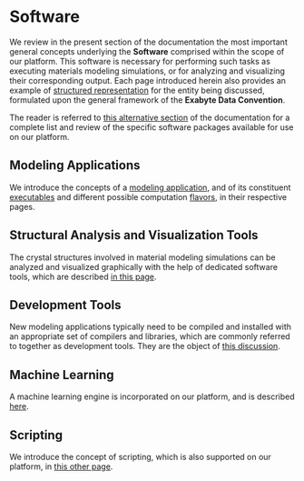 # Software

We review in the present section of the documentation the most important general concepts underlying the **Software** comprised within the scope of our platform. This software is necessary for performing such tasks as executing materials modeling simulations, or for analyzing and visualizing their corresponding output. Each page introduced herein also provides an example of [structured representation](../data-structured/overview.md) for the entity being discussed, formulated upon the general framework of the **Exabyte Data Convention**.

The reader is referred to [this alternative section](../software-directory/overview.md) of the documentation for a complete list and review of the specific software packages available for use on our platform.

## Modeling Applications

We introduce the concepts of a [modeling application](modeling/applications.md), and of its constituent [executables](modeling/executables.md) and different possible computation [flavors](modeling/flavors.md), in their respective pages.

## Structural Analysis and Visualization Tools

The crystal structures involved in material modeling simulations can be analyzed and visualized graphically with the help of dedicated software tools, which are described [in this page](analysis.md).

## Development Tools

New modeling applications typically need to be compiled and installed with an appropriate set of compilers and libraries, which are commonly referred to together as development tools. They are the object of [this discussion](development.md).

## Machine Learning

A machine learning engine is incorporated on our platform, and is described [here](machine-learning.md).

## Scripting

We introduce the concept of scripting, which is also supported on our platform, in [this other page](scripting.md).
